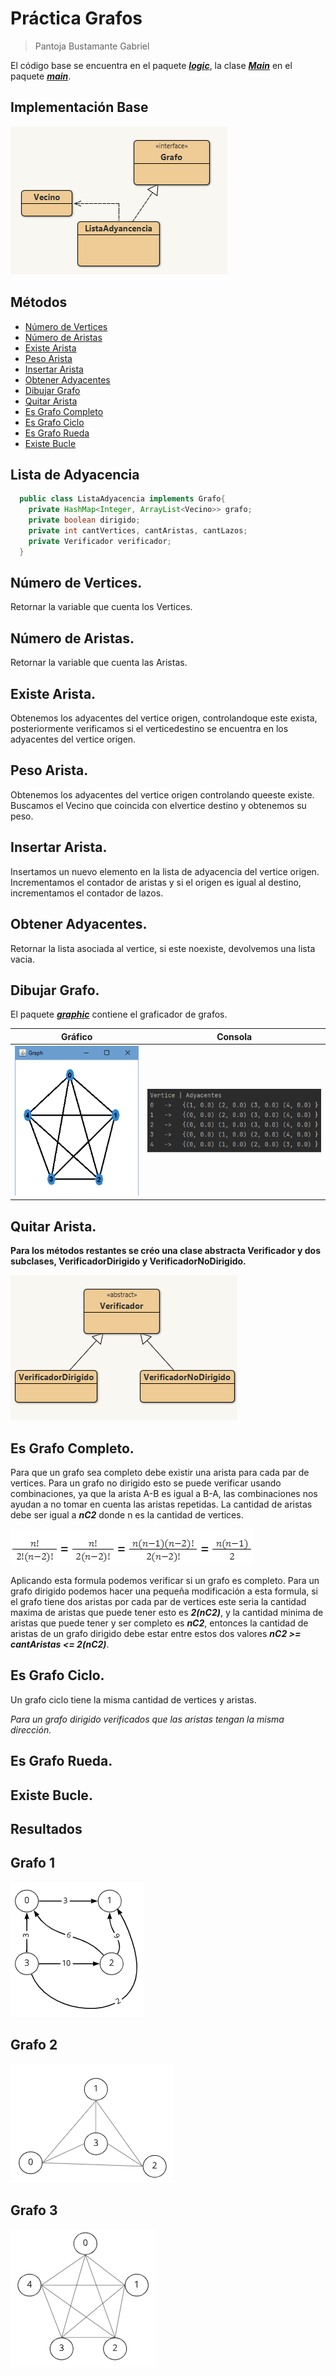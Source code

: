# **Práctica Grafos**
> Pantoja Bustamante Gabriel

El código base se encuentra en el paquete [***logic***](https://github.com/GabrielPB96/GrafoPractica1/tree/master/src/logic), la clase [***Main***](https://github.com/GabrielPB96/GrafoPractica1/tree/master/src/main/Main.java) en el paquete [***main***](https://github.com/GabrielPB96/GrafoPractica1/tree/master/src/main).

## **Implementación Base**

![Diagrama de Clases](./assets/diagramaG.png "Diagrama")

## **Métodos**
- [Número de Vertices](#número-de-vertices)
- [Número de Aristas](#número-de-aristas)
- [Existe Arista](#existe-arista)
- [Peso Arista](#peso-arista)
- [Insertar Arista](#insertar-arista)
- [Obtener Adyacentes](#obtener-adyacentes)
- [Dibujar Grafo](#dibujar-grafo)
- [Quitar Arista](#quitar-arista)
- [Es Grafo Completo](#es-grafo-completo)
- [Es Grafo Ciclo](#es-grafo-ciclo)
- [Es Grafo Rueda](#es-grafo-rueda)
- [Existe Bucle](#existe-bucle)

## **Lista de Adyacencia**

```java
  public class ListaAdyacencia implements Grafo{
    private HashMap<Integer, ArrayList<Vecino>> grafo;
    private boolean dirigido;
    private int cantVertices, cantAristas, cantLazos;
    private Verificador verificador;
  }
```

## **Número de Vertices.**

Retornar la variable que cuenta los Vertices.

## **Número de Aristas.**
Retornar la variable que cuenta las Aristas.

## **Existe Arista.**
Obtenemos los adyacentes del vertice origen, controlandoque    este exista, posteriormente verificamos si el verticedestino se   encuentra en los adyacentes del vertice origen.
## **Peso Arista.**
Obtenemos los adyacentes del vertice origen controlando queeste    existe. Buscamos el Vecino que coincida con elvertice destino y   obtenemos su peso.

## **Insertar Arista.**
Insertamos un nuevo elemento en la lista de adyacencia del vertice origen. Incrementamos el contador de aristas y si el     origen es igual al destino, incrementamos el contador de lazos.

## **Obtener Adyacentes.**
Retornar la lista asociada al vertice, si este noexiste,     devolvemos una lista vacia.

## **Dibujar Grafo.**

El paquete [***graphic***](https://github.com/GabrielPB96/GrafoPractica1/tree/master/src/graphic) contiene el graficador de grafos.

|              <center>Gráfico</center>          |  <center>Consola</center>     |
|-------------------------------|-------------|
| ![dibujo grafo](./assets/dibujoGrafo.png)   | ![mostrar grafo](./assets/outGrafo.png)   |


## **Quitar Arista.**


**Para los métodos restantes se créo una clase abstracta Verificador y dos subclases, VerificadorDirigido y VerificadorNoDirigido.**

![diagrama verificador](./assets/diagramaV.png)

## **Es Grafo Completo.**
Para que un grafo sea completo debe existir una arista para cada    par de vertices.
Para un grafo no dirigido esto se puede verificar usando   combinaciones, ya que la arista A-B es igual a B-A, las   combinaciones nos ayudan a no tomar en cuenta las aristas repetidas.
La cantidad de aristas debe ser igual a **_nC2_** donde n es la   cantidad de vertices.

![formula](./assets/f1.png)

Aplicando esta formula podemos verificar si un grafo es completo.
Para un grafo dirigido podemos hacer una pequeña modificación a     esta formula, si el grafo tiene dos aristas por cada par de     vertices este seria la cantidad maxima de aristas que puede     tener esto es ***2(nC2)***, y la cantidad minima de aristas que   puede tener y ser completo es **_nC2_**, entonces la cantidad de    aristas de un grafo dirigido debe estar entre estos dos valores   ***nC2 >= cantAristas <= 2(nC2)***.

## **Es Grafo Ciclo.**
Un grafo ciclo tiene la misma cantidad de vertices y aristas.

*Para un grafo dirigido verificados que las aristas tengan la misma dirección.*

## **Es Grafo Rueda.**

## **Existe Bucle.**


## **Resultados**
## Grafo 1

![grafo 1](./assets/grafo1.png)

## Grafo 2

![grafo 2](./assets/grafo2.png)

## Grafo 3

![grafo 3](./assets/grafo3.png)



